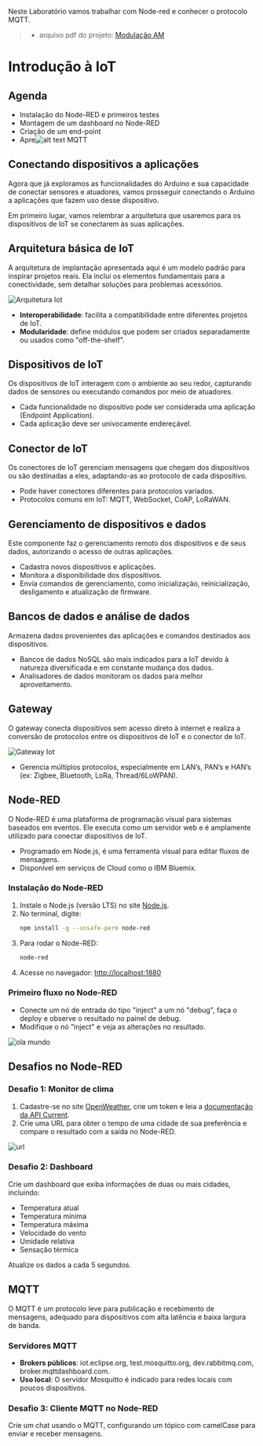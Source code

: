 Neste Laboratório vamos trabalhar com Node-red e conhecer o protocolo MQTT.
> - arquivo pdf do projeto: [Modulação AM](slides.pdf)

# Introdução à IoT

## Agenda
- Instalação do Node-RED e primeiros testes
- Montagem de um dashboard no Node-RED
- Criação de um end-point
- Apre![alt text](image.png) MQTT

## Conectando dispositivos a aplicações
Agora que já exploramos as funcionalidades do Arduino e sua capacidade de conectar sensores e atuadores, vamos prosseguir conectando o Arduino a aplicações que fazem uso desse dispositivo.

Em primeiro lugar, vamos relembrar a arquitetura que usaremos para os dispositivos de IoT se conectarem às suas aplicações.

## Arquitetura básica de IoT
A arquitetura de implantação apresentada aqui é um modelo padrão para inspirar projetos reais. Ela inclui os elementos fundamentais para a conectividade, sem detalhar soluções para problemas acessórios.

![Arquitetura Iot](image1.png)

- **Interoperabilidade**: facilita a compatibilidade entre diferentes projetos de IoT.
- **Modularidade**: define módulos que podem ser criados separadamente ou usados como "off-the-shelf".

## Dispositivos de IoT
Os dispositivos de IoT interagem com o ambiente ao seu redor, capturando dados de sensores ou executando comandos por meio de atuadores.

- Cada funcionalidade no dispositivo pode ser considerada uma aplicação (Endpoint Application).
- Cada aplicação deve ser univocamente endereçável.

## Conector de IoT
Os conectores de IoT gerenciam mensagens que chegam dos dispositivos ou são destinadas a eles, adaptando-as ao protocolo de cada dispositivo.

- Pode haver conectores diferentes para protocolos variados.
- Protocolos comuns em IoT: MQTT, WebSocket, CoAP, LoRaWAN.

## Gerenciamento de dispositivos e dados
Este componente faz o gerenciamento remoto dos dispositivos e de seus dados, autorizando o acesso de outras aplicações.

- Cadastra novos dispositivos e aplicações.
- Monitora a disponibilidade dos dispositivos.
- Envia comandos de gerenciamento, como inicialização, reinicialização, desligamento e atualização de firmware.

## Bancos de dados e análise de dados
Armazena dados provenientes das aplicações e comandos destinados aos dispositivos.

- Bancos de dados NoSQL são mais indicados para a IoT devido à natureza diversificada e em constante mudança dos dados.
- Analisadores de dados monitoram os dados para melhor aproveitamento.

## Gateway
O gateway conecta dispositivos sem acesso direto à internet e realiza a conversão de protocolos entre os dispositivos de IoT e o conector de IoT.

![Gateway Iot](image2.png)


- Gerencia múltiplos protocolos, especialmente em LAN’s, PAN’s e HAN’s (ex: Zigbee, Bluetooth, LoRa, Thread/6LoWPAN).


## Node-RED
O Node-RED é uma plataforma de programação visual para sistemas baseados em eventos. Ele executa como um servidor web e é amplamente utilizado para conectar dispositivos de IoT.

- Programado em Node.js, é uma ferramenta visual para editar fluxos de mensagens.
- Disponível em serviços de Cloud como o IBM Bluemix.

### Instalação do Node-RED
1. Instale o Node.js (versão LTS) no site [Node.js](https://nodejs.org/).
2. No terminal, digite: 
    ```bash
    npm install -g --unsafe-perm node-red
    ```
3. Para rodar o Node-RED: 
    ```bash
    node-red
    ```
4. Acesse no navegador: [http://localhost:1880](http://localhost:1880)

### Primeiro fluxo no Node-RED
- Conecte um nó de entrada do tipo "inject" a um nó "debug", faça o deploy e observe o resultado no painel de debug.
- Modifique o nó "inject" e veja as alterações no resultado.

![ola mundo](image3.png)


## Desafios no Node-RED

### Desafio 1: Monitor de clima
1. Cadastre-se no site [OpenWeather](https://openweathermap.org/), crie um token e leia a [documentação da API Current](https://openweathermap.org/current).
2. Crie uma URL para obter o tempo de uma cidade de sua preferência e compare o resultado com a saída no Node-RED.

![url](image4.png)


### Desafio 2: Dashboard
Crie um dashboard que exiba informações de duas ou mais cidades, incluindo:
- Temperatura atual
- Temperatura mínima
- Temperatura máxima
- Velocidade do vento
- Umidade relativa
- Sensação térmica

Atualize os dados a cada 5 segundos.

## MQTT
O MQTT é um protocolo leve para publicação e recebimento de mensagens, adequado para dispositivos com alta latência e baixa largura de banda. 

### Servidores MQTT
- **Brokers públicos**: iot.eclipse.org, test.mosquitto.org, dev.rabbitmq.com, broker.mqttdashboard.com.
- **Uso local**: O servidor Mosquitto é indicado para redes locais com poucos dispositivos.

### Desafio 3: Cliente MQTT no Node-RED
Crie um chat usando o MQTT, configurando um tópico com camelCase para enviar e receber mensagens.
